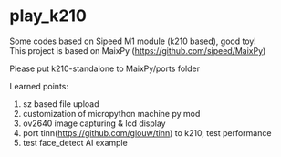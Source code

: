 # play_k210
Some codes based on Sipeed M1 module (k210 based), good toy!<br>
This project is based on MaixPy (https://github.com/sipeed/MaixPy) <br>

Please put k210-standalone to MaixPy/ports folder <br>

Learned points: <br>
1. sz based file upload <br>
2. customization of micropython machine py mod <br>
3. ov2640 image capturing & lcd display <br>
4. port tinn(https://github.com/glouw/tinn) to k210, test performance <br>
5. test face_detect AI example <br>





